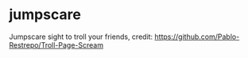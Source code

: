 # jumpscare
Jumpscare sight to troll your friends, credit: https://github.com/Pablo-Restrepo/Troll-Page-Scream
